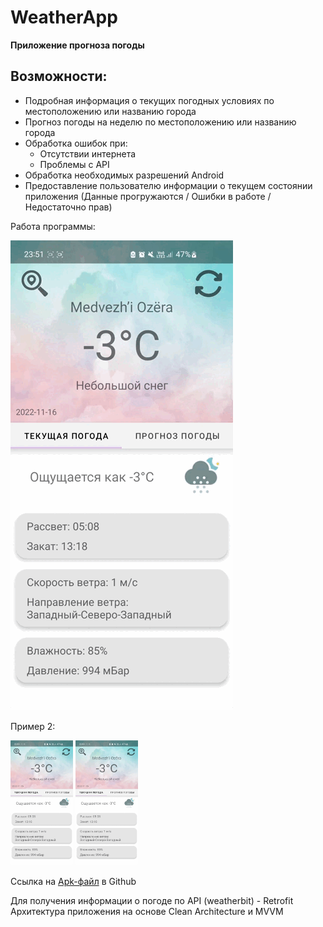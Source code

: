 # WeatherApp

**Приложение прогноза погоды**

## Возможности:

- Подробная информация о текущих погодных условиях по местоположению или названию города
- Прогноз погоды на неделю по местоположению или названию города
- Обработка ошибок при:
  * Отсутствии интернета
  * Проблемы с API
- Обработка необходимых разрешений Android
- Предоставление пользователю информации о текущем состоянии приложения (Данные прогружаются /
  Ошибки в работе / Недостаточно прав)

Работа программы:

![image](https://github.com/DMerzlyakov/WeatherApp/blob/main/Gifs/errorInternet.gif)

Пример 2:

<div id="badges">
  <img src="https://github.com/DMerzlyakov/WeatherApp/blob/main/Gifs/errorInternet.gif" width="100" height="200"/>
  <img src="https://github.com/DMerzlyakov/WeatherApp/blob/main/Gifs/errorInternet.gif" width="100" height="200"/>
</div>

Ссылка на [Apk-файл](https://github.com/DMerzlyakov/WeatherApp/blob/main/WeatherApp.apk) в Github

Для получения информации о погоде по API (weatherbit) - Retrofit Архитектура приложения на основе
Clean Architecture и MVVM


  